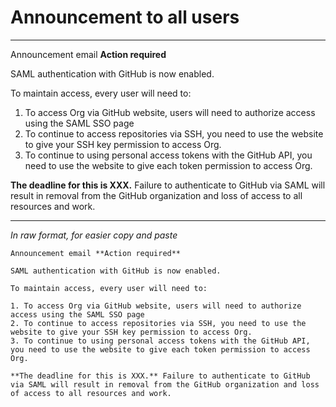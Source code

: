# Announcement to all users

----

Announcement email **Action required**

SAML authentication with GitHub is now enabled.

To maintain access, every user will need to:

1. To access Org via GitHub website, users will need to authorize access using the SAML SSO page
2. To continue to access repositories via SSH, you need to use the website to give your SSH key permission to access Org.
3. To continue to using personal access tokens with the GitHub API, you need to use the website to give each token permission to access Org.

**The deadline for this is XXX.** Failure to authenticate to GitHub via SAML will result in removal from the GitHub organization and loss of access to all resources and work.

----

_In raw format, for easier copy and paste_

```
Announcement email **Action required**

SAML authentication with GitHub is now enabled.

To maintain access, every user will need to:

1. To access Org via GitHub website, users will need to authorize access using the SAML SSO page
2. To continue to access repositories via SSH, you need to use the website to give your SSH key permission to access Org.
3. To continue to using personal access tokens with the GitHub API, you need to use the website to give each token permission to access Org.

**The deadline for this is XXX.** Failure to authenticate to GitHub via SAML will result in removal from the GitHub organization and loss of access to all resources and work.
```